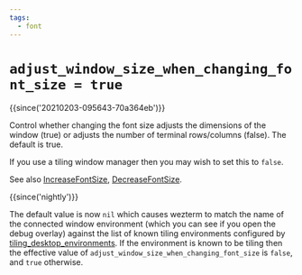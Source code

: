 ```yaml
---
tags:
  - font
---
```


# `adjust_window_size_when_changing_font_size = true`

{{since('20210203-095643-70a364eb')}}

Control whether changing the font size adjusts the dimensions of the window
(true) or adjusts the number of terminal rows/columns (false). The default is
true.

If you use a tiling window manager then you may wish to set this to `false`.

See also [IncreaseFontSize](../keyassignment/IncreaseFontSize.md),
[DecreaseFontSize](../keyassignment/DecreaseFontSize.md).

{{since('nightly')}}

The default value is now `nil` which causes wezterm to match the name of the
connected window environment (which you can see if you open the debug overlay)
against the list of known tiling environments configured by
[tiling_desktop_environments](tiling_desktop_environments.md).  If the
environment is known to be tiling then the effective value of
`adjust_window_size_when_changing_font_size` is `false`, and `true` otherwise.
